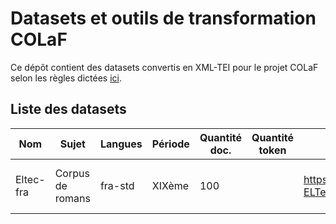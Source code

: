 # Datasets et outils de transformation COLaF

Ce dépôt contient des datasets convertis en XML-TEI pour le projet COLaF selon les règles dictées [ici](https://github.com/DEFI-COLaF/metadata).

## Liste des datasets

| Nom | Sujet | Langues | Période | Quantité doc. | Quantité token | Url | Info. sup. |
| ------- | ------ | ------ | ------ | ------ | ------| ------ | ------ |
| Eltec-fra | Corpus de romans | fra-std | XIXème | 100 |  | https://github.com/COST-ELTeC/ELTeC-fra | Recup encodage level2 (POS+lemme) |
